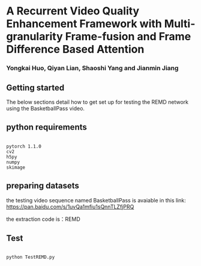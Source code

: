 # A Recurrent Video Quality Enhancement Framework with Multi-granularity Frame-fusion and Frame Difference Based Attention

### Yongkai Huo, Qiyan Lian, Shaoshi Yang and Jianmin Jiang


## Getting started
The below sections detail how to get set up for testing the REMD network using the BasketballPass video. 

## python requirements
<code>
pytorch 1.1.0
cv2
h5py
numpy
skimage
</code>

## preparing datasets
the testing video sequence named BasketballPass is avaiable in this link:
https://pan.baidu.com/s/1uvQa1mfiu1sQnnTLZfjPRQ 


the extraction code is：REMD 

## Test
<code>
python TestREMD.py
</code>
